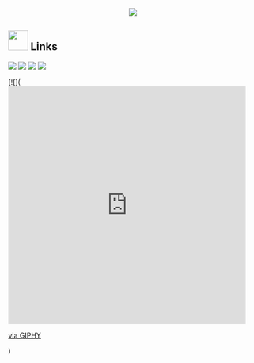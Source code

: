 <div align="center">
<img src="https://github.com/webcipher101/webcipher101/blob/main/thumb.png"/>
</div>

## <img height="40" src="https://raw.githubusercontent.com/innng/innng/master/assets/kyubey.gif"/> Links
[![](https://img.shields.io/badge/-linkedin-0073B1?style=flat-square)](https://www.linkedin.com/in/gaurav-dalal-0434821b5/)
[![](https://img.shields.io/badge/-twitter-1C9CEA?style=flat-square)](https://twitter.com/webcipher101?s=09)
[![](https://img.shields.io/badge/-resume-332B40?style=flat-square)](https://webcipher101.github.io/myportfolio/)
[![](https://img.shields.io/badge/-badges-2D4E00?style=flat-square)](https://www.credly.com/users/gaurav-dalal.20c90a95)

[![](<iframe src="https://giphy.com/embed/YQduDHR3pMlwunQptu" width="480" height="480" frameBorder="0" class="giphy-embed" allowFullScreen></iframe><p><a href="https://giphy.com/gifs/PhaseZwo-YQduDHR3pMlwunQptu">via GIPHY</a></p>)

